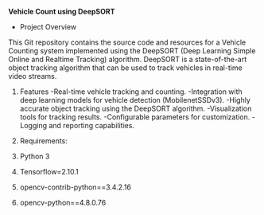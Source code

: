 **Vehicle Count using DeepSORT**

- Project Overview

This Git repository contains the source code and resources for a Vehicle Counting system implemented using the DeepSORT (Deep Learning Simple Online and Realtime Tracking) algorithm. DeepSORT is a state-of-the-art object tracking algorithm that can be used to track vehicles in real-time video streams.

1. Features
-Real-time vehicle tracking and counting.
-Integration with deep learning models for vehicle detection (MobilenetSSDv3).
-Highly accurate object tracking using the DeepSORT algorithm.
-Visualization tools for tracking results.
-Configurable parameters for customization.
-Logging and reporting capabilities.

2. Requirements: 
1. Python 3
2. Tensorflow=2.10.1
3. opencv-contrib-python==3.4.2.16
4. opencv-python==4.8.0.76


